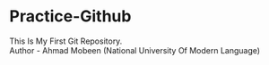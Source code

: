 # Practice-Github
This Is My First Git Repository.
<br>
Author - Ahmad Mobeen (National University Of Modern Language)
